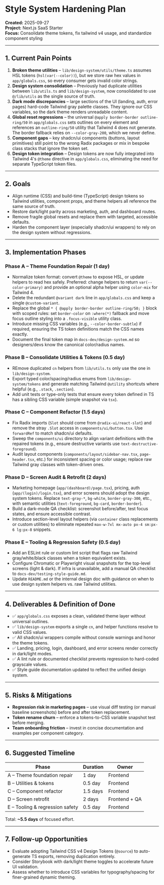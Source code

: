 # Style System Hardening Plan

**Created:** 2025-09-27  
**Project:** Next.js SaaS Starter  
**Focus:** Consolidate theme tokens, fix tailwind v4 usage, and standardize component styling

---

## 1. Current Pain Points

1. **Broken theme utilities** – `lib/design-system/utils/theme.ts` assumes HSL tokens (`hsl(var(--color))`), but we store raw hex values in `app/globals.css`, so every consumer gets invalid color strings.
2. **Design system consolidation** – Previously had duplicate utilities between `lib/utils.ts` and `lib/design-system`, now consolidated to use `@/lib/utils` as the single source of truth.
3. **Dark mode discrepancies** – large sections of the UI (landing, auth, error pages) hard-code Tailwind gray palette classes. They ignore our CSS variables, so the dark theme renders unreadable content.
4. **Global reset regressions** – the universal `@apply border-border outline-ring/50` in `app/globals.css` sets outlines on every element and references an `outline-ring/50` utility that Tailwind 4 does not generate. The border fallback relies on `--color-gray-200`, which we never define.
5. **Component gaps** – key shadcn/ui components (buttons, layout primitives) still point to the wrong Radix packages or mix in bespoke class stacks that ignore the token set.
6. **Design token integration** – Design tokens are now fully integrated into Tailwind 4's `@theme` directive in `app/globals.css`, eliminating the need for separate TypeScript token files.

---

## 2. Goals

- Align runtime (CSS) and build-time (TypeScript) design tokens so Tailwind utilities, component props, and theme helpers all reference the same source of truth.
- Restore dark/light parity across marketing, auth, and dashboard routes.
- Remove fragile global resets and replace them with targeted, accessible defaults.
- Harden the component layer (especially shadcn/ui wrappers) to rely on the design system without regressions.

---

## 3. Implementation Phases

### Phase A – Theme Foundation Repair (1 day)

- Normalize token format: convert `@theme` to expose HSL, or update helpers to read hex safely. Preferred: change helpers to return `var(--color-primary)` and provide an optional alpha helper using `color-mix` for Tailwind 4.
- Delete the redundant `@variant dark` line in `app/globals.css` and keep a single `@custom-variant`.
- Replace the global `* { @apply border-border outline-ring/50; }` block with scoped rules: set `border-color` on `:where(*)` fallback and move focus outline styling into a `.focus-visible` utility class.
- Introduce missing CSS variables (e.g., `--color-border-subtle`) if required, ensuring the TS token definitions match the CSS names exactly.
- Document the final token map in `docs-dev/design-system.md` so designers/devs know the canonical color/radius names.

### Phase B – Consolidate Utilities & Tokens (0.5 day)

- REmove duplicated `cn` helpers from `lib/utils.ts` only use the one in `lib/design-system`.
- Export typed color/spacing/radius enums from `lib/design-system/tokens` and generate matching Tailwind `@utility` shortcuts where helpful (e.g., `.stack`, `.section`).
- Add unit tests or type-only tests that ensure every token defined in TS has a sibling CSS variable (simple snapshot via `tsx`).

### Phase C – Component Refactor (1.5 days)

- Fix Radix imports (`Slot` should come from `@radix-ui/react-slot`) and remove the stray `.Slot` access in `components/ui/button.tsx`. Use `forwardRef` to match shadcn/ui defaults.
- Sweep the `components/ui` directory to align variant definitions with the repaired tokens (e.g., ensure destructive variants use `text-destructive-foreground`).
- Audit layout components (`components/layout/sidebar-nav.tsx`, `page-header.tsx`, etc.) for inconsistent spacing or color usage; replace raw Tailwind gray classes with token-driven ones.

### Phase D – Screen Audit & Retrofit (2 days)

- Marketing homepage (`app/(dashboard)/page.tsx`), pricing, auth (`app/(login)/login.tsx`), and error screens should adopt the design system tokens. Replace `text-gray-*`, `bg-white`, `border-gray-300`, etc., with semantic utilities (`text-foreground`, `bg-card`, `border-border`).
- Build a dark-mode QA checklist: screenshot before/after, test focus states, and ensure accessible contrast.
- Introduce section-level layout helpers (via `container` class replacements or custom utilities) to eliminate repeated `max-w-7xl mx-auto px-4 sm:px-6 lg:px-8` snippets.

### Phase E – Tooling & Regression Safety (0.5 day)

- Add an ESLint rule or custom lint script that flags raw Tailwind gray/white/black classes when a token equivalent exists.
- Configure Chromatic or Playwright visual snapshots for the top-level screens (light & dark). If infra is unavailable, add a manual QA checklist to `docs-dev/testing-style-guide.md`.
- Update `README.md` or the internal design doc with guidance on when to use design system helpers vs. raw Tailwind utilities.

---

## 4. Deliverables & Definition of Done

- ✅ `app/globals.css` exposes a clean, validated theme layer without universal outlines.
- ✅ `lib/design-system` exports a single `cn`, and helper functions resolve to valid CSS values.
- ✅ All shadcn/ui wrappers compile without console warnings and honor the theme tokens.
- ✅ Landing, pricing, login, dashboard, and error screens render correctly in dark/light modes.
- ✅ A lint rule or documented checklist prevents regression to hard-coded grayscale values.
- ✅ Style guide documentation updated to reflect the unified design system.

---

## 5. Risks & Mitigations

- **Regression risk in marketing pages** – use visual diff testing (or manual baseline screenshots) before and after token replacement.
- **Token rename churn** – enforce a tokens-to-CSS variable snapshot test before merging.
- **Team onboarding friction** – invest in concise documentation and examples per component category.

---

## 6. Suggested Timeline

| Phase                           | Duration | Owner         |
| ------------------------------- | -------- | ------------- |
| A – Theme foundation repair     | 1 day    | Frontend      |
| B – Utilities & tokens          | 0.5 day  | Frontend      |
| C – Component refactor          | 1.5 days | Frontend      |
| D – Screen retrofit             | 2 days   | Frontend + QA |
| E – Tooling & regression safety | 0.5 day  | Frontend      |

Total: **~5.5 days** of focused effort.

---

## 7. Follow-up Opportunities

- Evaluate adopting Tailwind CSS v4 Design Tokens (`@source`) to auto-generate TS exports, removing duplication entirely.
- Consider Storybook with dark/light theme toggles to accelerate future UI validation.
- Assess whether to introduce CSS variables for typography/spacing for finer-grained dynamic theming.
